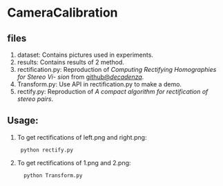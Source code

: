 # CameraCalibration

## files
1. dataset: Contains pictures used in experiments.
2. results: Contains results of 2 method.
3. rectification.py: Reproduction of *Computing Rectifying Homographies for Stereo Vi-
sion* from [github@*decadenza*](https://github.com/decadenza/DirectStereoRectification).
4. Transform.py: Use API in rectification.py to make a demo.
5. rectify.py: Reproduction of *A compact algorithm for rectification of stereo pairs*.

## Usage:
1. To get rectifications of left.png and right.png:

        python rectify.py

2. To get rectifications of 1.png and 2.png:

         python Transform.py